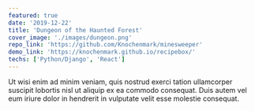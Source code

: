 ```yaml
---
featured: true
date: '2019-12-22'
title: 'Dungeon of the Haunted Forest'
cover_image: './images/dungeon.png'
repo_link: 'https://github.com/Knochenmark/minesweeper'
demo_link: 'https://knochenmark.github.io/recipebox/'
techs: ['Python/Django', 'React']
---
```


Ut wisi enim ad minim veniam, quis nostrud exerci tation ullamcorper suscipit lobortis nisl ut aliquip ex ea commodo consequat. Duis autem vel eum iriure dolor in hendrerit in vulputate velit esse molestie consequat.